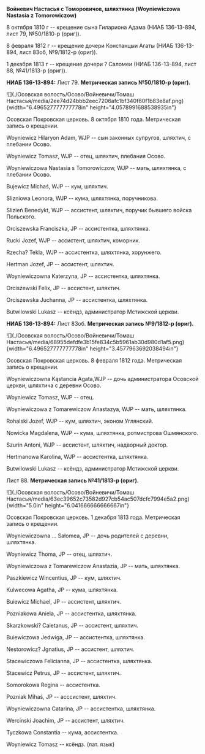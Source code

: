 **Войневич Настасья с Томоровичов, шляхтянка (Woyniewiczowa Nastasia z
Tomorowiczow)**

8 октября 1810 г -- крещение сына Гилариона Адама (НИАБ 136-13-894, лист
79, №50/1810-р (ориг)).

8 февраля 1812 г -- крещение дочери Констанцыи Агаты (НИАБ 136-13-894,
лист 83об, №9/1812-р (ориг)).

1 декабря 1813 г -- крещение дочери ? Саломеи (НИАБ 136-13-894, лист 88,
№41/1813-р (ориг)).

**НИАБ 136-13-894:** Лист 79. **Метрическая запись №50/1810-р (ориг).**

![](./Осовская волость/Осово/Войневичи/Томаш Настасья/media/2ee74d24bbb2eec7206afc1bf340f60f1b83e8af.png){width="6.496527777777778in"
height="4.0578991688538935in"}

Осовская Покровская церковь. 8 октября 1810 года. Метрическая запись о
крещении.

Woyniewicz Hilaryon Adam, WJP -- сын законных супругов, шляхтич, с
плебании Осовo.

Woyniewicz Tomasz, WJP -- отец, шляхтич, плебания Осовo.

Woyniewiczowa Nastasia s Tomorowiczow, WJP -- мать, шляхтянка, с
плебании Осовo.

Bujewicz Michaś, WJP -- кум, шляхтич.

Slizniowa Leonora, WJP -- кума, шляхтянка, поручникова.

Slizień Benedykt, WJP -- ассистент, шляхтич, поручик бывшего войска
Польского.

Orciszewska Franciszka, JP -- ассистентка, шляхтянка.

Rucki Jozef, WJP -- ассистент, шляхтич, коморник.

Rzecha? Tekla, WJP -- ассистентка, шляхтянка, хорунжего.

Hertman Jozef, JP -- ассистент, шляхтич.

Woyniewiczowna Katerzyna, JP -- ассистентка, шляхтянка.

Orciszewski Felix, JP -- ассистент, шляхтич.

Orciszewska Juchanna, JP -- ассистентка, шляхтянка.

Butwilowski Lukasz -- ксёндз, администратор Мстижской церкви.

**НИАБ 136-13-894:** Лист 83об. **Метрическая запись №9/1812-р (ориг).**

![](./Осовская волость/Осово/Войневичи/Томаш Настасья/media/68955defdfe3b15fe834c5b5961ab30d980d1af5.png){width="6.496527777777778in"
height="3.4577963692038494in"}

Осовская Покровская церковь. 8 февраля 1812 года. Метрическая запись о
крещении.

Woyniewiczowna Kąstancia Agata,WJP -- дочь администратора Осовской
церкви, шляхтича с деревни Осово.

Woyniewicz Tomasz, WJP -- отец.

Woyniewiczowa z Tomarewiczow Anastazya, WJP -- мать, шляхтянка.

Rohalski Jozef, WJP -- кум, шляхтич, эконом Углянский.

Nowicka Magdalena, WJP -- кума, шляхтянка, ротмистрова Ошмянского.

Szurin Antoni, WJP -- ассистент, шляхтич, надворный доктор.

Hertmanowa Karolina, WJP -- ассистентка, шляхтянка.

Butwilowski Lukasz -- ксёндз, администратор Мстижской церкви.

Лист 88. **Метрическая запись №41/1813-р (ориг).**

![](./Осовская волость/Осово/Войневичи/Томаш Настасья/media/63ec39652c73582d927cb54ac507dcfc7994e5a2.png){width="5.0in"
height="6.041666666666667in"}

Осовская Покровская церковь. 1 декабря 1813 года. Метрическая запись о
крещении.

Woyniewiczowna \... Sałomea, JP -- дочь родителей с деревни, шляхтянка.

Woyniewicz Thoma, JP -- отец, шляхтич.

Woyniewiczowa z Tomarewiczow Anastazia, JP -- мать, шляхтянка.

Paszkiewicz Wincentius, JP -- кум, шляхтич.

Kulwecowa Agatha, JP -- кума, шляхтянка.

Buiewicz Michael, JP -- ассистент, шляхтич.

Pozniakowa Aniela, JP -- ассистентка, шляхтянка.

Skarzkowski? Caietanus, JP -- ассистент, шляхтич.

Buiewiczowa Jedwiga, JP -- ассистентка, шляхтянка.

Nestorowicz? Jgnatius, JP -- ассистент, шляхтич.

Stacewiczowa Felicianna, JP -- ассистентка, шляхтянка.

Stacewicz Petrus, JP -- ассистент, шляхтич.

Somorokowa Regina -- ассистентка.

Pozniak Mihaś, JP -- асссистент, шляхтич.

Woyniewiczowna Catarina, JP -- ассистентка, шляхтянка.

Wercinski Joachim, JP -- ассистент, шляхтич.

Tyczkowa Constantia -- кума, ассистентка.

Woyniewicz Tomasz -- ксёндз. (лат. язык)
